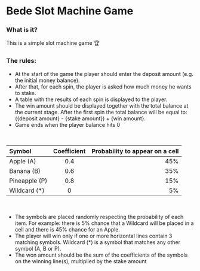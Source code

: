# Bede Slot Machine Game

### What is it?
This is a simple slot machine game :trophy: 

### The rules:

* At the start of the game the player should enter the deposit amount (e.g. the initial money
balance).
* After that, for each spin, the player is asked how much money he wants to stake.
* A table with the results of each spin is displayed to the player.
* The win amount should be displayed together with the total balance at the current stage.
After the first spin the total balance will be equal to:
({deposit amount} - {stake amount}) + {win amount}.
* Game ends when the player balance hits 0

<br>

| Symbol | Coefficient | Probability to appear on a cell |
| :---         |     :---:      |          ---: |
| Apple (A)    | 0.4     | 45%    |
| Banana (B)      | 0.6       | 35%      |
| Pineapple (P)       | 0.8       | 15%      |
| Wildcard (*)       | 0       | 5%      |

<br>

* The symbols are placed randomly respecting the probability of each item. For example: there
is 5% chance that a Wildcard will be placed in a cell and there is 45% chance for an Apple.
* The player will win only if one or more horizontal lines contain 3 matching symbols. Wildcard
(*) is a symbol that matches any other symbol (A, B or P).
* The won amount should be the sum of the coefficients of the symbols on the winning line(s),
multiplied by the stake amount
